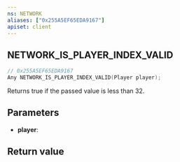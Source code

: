 ```yaml
---
ns: NETWORK
aliases: ["0x255A5EF65EDA9167"]
apiset: client
---
```

## NETWORK_IS_PLAYER_INDEX_VALID

```c
// 0x255A5EF65EDA9167
Any NETWORK_IS_PLAYER_INDEX_VALID(Player player);
```

Returns true if the passed value is less than 32.

## Parameters
* **player**:

## Return value

